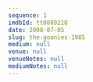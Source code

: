 ```yaml
---
sequence: 1
imdbId: tt0089218
date: 2008-07-05
slug: the-goonies-1985
medium: null
venue: null
venueNotes: null
mediumNotes: null
---
```


